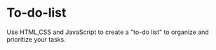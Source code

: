 # To-do-list
Use HTML,CSS and JavaScript to create a "to-do list" to organize and prioritize your tasks.
